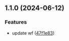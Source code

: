 ## 1.1.0 (2024-06-12)


### Features

* update wf ([47f1e83](https://github.com/tiavina-mika/check-password-complexity/commit/47f1e8308a18cc4d85809ebd34b48118ebf92c6b))

